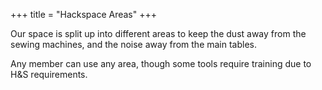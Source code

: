 +++
    title = "Hackspace Areas"
+++

Our space is split up into different areas to keep the dust away from the sewing machines, and the noise away from the main tables.

Any member can use any area, though some tools require training due to H&S requirements.

